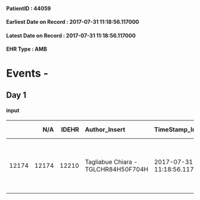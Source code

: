 
#### PatientID : 44059
#### Earliest Date on Record : 2017-07-31 11:18:56.117000
#### Latest Date on Record : 2017-07-31 11:18:56.117000
#### EHR Type : AMB

# Events - 

## Day 1

#### input
|       |    N/A |   IDEHR | Author_Insert                       | TimeStamp_Insert           | EHRType   |   PatientID |   IDDigitalSignDocument | persone_vicine   |   Unnamed: 0_x.1 |   IDANAMNESI_SOCIALE | Patient   | FamigliaAltro   | Paziente_T   | FamigliaAltro_T   |   Non_Rilevabile_x.1 | Note_Non_Rilevabile_x.1   | opt_Problemi   | chk_contr_sintomi   | chk_competenza                                 | opt_paziente_a   | opt_famiglia_a   | opt_adeguatezza   | ds_note_ad                                | opt_paziente_solo   | ds_note_con                         | opt_presente_assente   | Presenza_minori   | Caregiver_principale   | opt_capacita         | ds_familiari_coinv                                                                                         | opt_necessario   | opt_presente   | opt_risorse_ec   | opt_paziente_psi   | opt_Ins_vol   | opt_esenzione   | opt_inv_civile   |   invalidita_perc | ds_codice_es   | Needs     | Domestic partnership   | Fragility      | opt_disponibilita_f   | opt_indennita_acc   | opt_legge   | opt_famiglia_psi   | opt_disponibilit_paz   |
|------:|-------:|--------:|:------------------------------------|:---------------------------|:----------|------------:|------------------------:|:-----------------|-----------------:|---------------------:|:----------|:----------------|:-------------|:------------------|---------------------:|:--------------------------|:---------------|:--------------------|:-----------------------------------------------|:-----------------|:-----------------|:------------------|:------------------------------------------|:--------------------|:------------------------------------|:-----------------------|:------------------|:-----------------------|:---------------------|:-----------------------------------------------------------------------------------------------------------|:-----------------|:---------------|:-----------------|:-------------------|:--------------|:----------------|:-----------------|------------------:|:---------------|:----------|:-----------------------|:---------------|:----------------------|:--------------------|:------------|:-------------------|:-----------------------|
| 12174 |  12174 |   12210 | Tagliabue Chiara - TGLCHR84H50F704H | 2017-07-31 11:18:56.117000 | AMB       |       44059 |                  834656 | N/A              |             6762 |                 4249 | No#0      | Si#1            | No#0         | Si#1              |                    0 | NR                        | Si#1           | controllo sintomi#0 | competenza/capacit√† assistenziale caregiver#0 | Indefinite#2     | Congruenti#1     | Da valutare#2     | Da valutare la tenuta emotiva del marito. | No#0                | Vive con il marito Michele di 82 aa | Presente#1             | No#0              | husband                | Non incrementabile#2 | I due figli, Giuseppe e Riccardo, abitano a Milano. La nuora Ornella collabora attivamente all'assistenza. | Si#1             | No#0           | Adeguate#1       | No#0               | No#0          | Si#1            | Si#1             |               100 | IC14           | Clinici#0 | Coniuge/Convivente#0   | psico-fisica#3 | Da verificare#2       | Si#1                | Si#1        | No#0               | Da verificare#2        |


